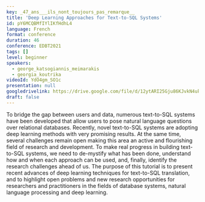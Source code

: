 ```yaml
---
key: _47_ans___ils_nont_toujours_pas_remarque__
title: 'Deep Learning Approaches for Text-to-SQL Systems'
id: pY6MCQBMfIYlIKfHdhL4
language: French
format: conference
duration: 46
conference: EDBT2021
tags: []
level: beginner
speakers:
  - george_katsogiannis_meimarakis
  - georgia_koutrika
videoId: YdO4gm_SO1c
presentation: null
googledrivelink: https://drive.google.com/file/d/12ytARI25Gju86KJvkN4ukVvAWpuqIPW-/view?usp=sharing
draft: false
---
```

To bridge the gap between users and data, numerous text-to-SQL systems have been developed that allow users to pose natural language questions over relational databases. Recently, novel text-to-SQL systems are adopting deep learning methods with very promising results. At the same time, several challenges remain open making this area an active and flourishing field of research and development. To make real progress in building text-to-SQL systems, we need to de-mystify what has been done, understand how and when each approach can be used, and, finally, identify the research challenges ahead of us. The purpose of this tutorial is to present recent advances of deep learning techniques for text-to-SQL translation, and to highlight open problems and new research opportunities for researchers and practitioners in the fields of database systems, natural language processing and deep learning.
